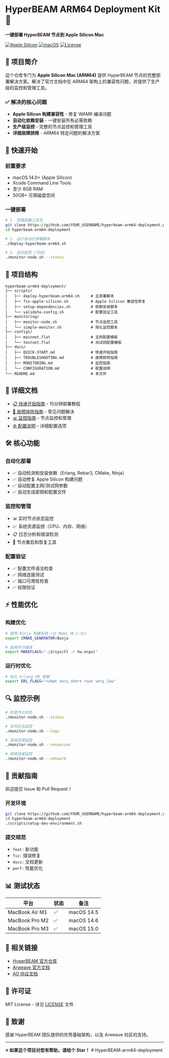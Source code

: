 # HyperBEAM ARM64 Deployment Kit 🚀

**一键部署 HyperBEAM 节点到 Apple Silicon Mac**

[![Apple Silicon](https://img.shields.io/badge/Apple%20Silicon-M1%2FM2%2FM3-blue.svg)](https://apple.com)
[![macOS](https://img.shields.io/badge/macOS-14.0%2B-green.svg)](https://www.apple.com/macos/)
[![License](https://img.shields.io/badge/License-MIT-yellow.svg)](LICENSE)

## 🎯 项目简介

这个仓库专门为 **Apple Silicon Mac (ARM64)** 提供 HyperBEAM 节点的完整部署解决方案。解决了官方文档中在 ARM64 架构上的兼容性问题，并提供了生产级的监控和管理工具。

### ✅ 解决的核心问题

- **Apple Silicon 构建兼容性** - 修复 WAMR 编译问题
- **自动化依赖安装** - 一键安装所有必需依赖
- **生产级监控** - 完整的节点监控和管理工具
- **详细故障排除** - ARM64 特定问题的解决方案

## 🚀 快速开始

### 前置要求

- macOS 14.0+ (Apple Silicon)
- Xcode Command Line Tools
- 至少 8GB RAM
- 50GB+ 可用磁盘空间

### 一键部署

```bash
# 1. 克隆部署工具包
git clone https://github.com/YOUR_USERNAME/hyperbeam-arm64-deployment.git
cd hyperbeam-arm64-deployment

# 2. 运行自动化部署脚本
./deploy-hyperbeam-arm64.sh

# 3. 启动监控 (可选)
./monitor-node.sh --status
```

## 📁 项目结构

```
hyperbeam-arm64-deployment/
├── scripts/
│   ├── deploy-hyperbeam-arm64.sh     # 主部署脚本
│   ├── fix-apple-silicon.sh          # Apple Silicon 兼容性修复
│   ├── setup-dependencies.sh         # 依赖安装脚本
│   └── validate-config.sh            # 配置验证工具
├── monitoring/
│   ├── monitor-node.sh               # 节点监控工具
│   └── simple-monitor.sh             # 简化监控脚本
├── configs/
│   ├── mainnet.flat                  # 主网配置模板
│   └── testnet.flat                  # 测试网配置模板
├── docs/
│   ├── QUICK-START.md                # 快速开始指南
│   ├── TROUBLESHOOTING.md            # 故障排除指南
│   ├── MONITORING.md                 # 监控指南
│   └── CONFIGURATION.md              # 配置说明
└── README.md                         # 本文件
```

## 📖 详细文档

- [📋 快速开始指南](docs/QUICK-START.md) - 15分钟部署教程
- [🔧 故障排除指南](docs/TROUBLESHOOTING.md) - 常见问题解决
- [📊 监控指南](docs/MONITORING.md) - 节点监控和管理
- [⚙️ 配置说明](docs/CONFIGURATION.md) - 详细配置选项

## 🛠️ 核心功能

### 自动化部署
- ✅ 自动检测和安装依赖（Erlang, Rebar3, CMake, Ninja）
- ✅ 自动修复 Apple Silicon 构建问题
- ✅ 自动配置主网/测试网参数
- ✅ 自动生成密钥和配置文件

### 监控和管理
- 📊 实时节点状态监控
- 📈 系统资源监控（CPU、内存、网络）
- 📋 日志分析和错误检测
- 🔄 节点重启和恢复工具

### 配置验证
- ✅ 配置文件语法检查
- ✅ 网络连接测试
- ✅ 端口可用性检查
- ✅ 权限验证

## ⚡ 性能优化

### 构建优化
```bash
# 使用 Ninja 构建系统 (比 Make 快 2-3x)
export CMAKE_GENERATOR=Ninja

# 启用并行编译
export MAKEFLAGS="-j$(sysctl -n hw.ncpu)"
```

### 运行时优化
```bash
# 优化 Erlang VM 参数
export ERL_FLAGS="+sbwt very_short +swt very_low"
```

## 🔍 监控示例

```bash
# 检查节点状态
./monitor-node.sh --status

# 实时日志监控
./monitor-node.sh --logs

# 系统资源监控
./monitor-node.sh --resources

# 网络连接监控
./monitor-node.sh --network
```

## 🤝 贡献指南

欢迎提交 Issue 和 Pull Request！

### 开发环境
```bash
git clone https://github.com/YOUR_USERNAME/hyperbeam-arm64-deployment.git
cd hyperbeam-arm64-deployment
./scripts/setup-dev-environment.sh
```

### 提交规范
- `feat:` 新功能
- `fix:` 错误修复
- `docs:` 文档更新
- `perf:` 性能优化

## 📊 测试状态

| 平台 | 状态 | 备注 |
|------|------|------|
| MacBook Air M1 | ✅ | macOS 14.5 |
| MacBook Pro M2 | ✅ | macOS 14.6 |
| MacBook Pro M3 | ✅ | macOS 15.0 |

## 🔗 相关链接

- [HyperBEAM 官方仓库](https://github.com/permaweb/HyperBEAM)
- [Arweave 官方文档](https://docs.arweave.org/)
- [AO 协议文档](https://ao.arweave.dev/)

## 📄 许可证

MIT License - 详见 [LICENSE](LICENSE) 文件

## 🙏 致谢

感谢 HyperBEAM 团队提供的优秀基础架构，以及 Arweave 社区的支持。

---

**⭐ 如果这个项目对您有帮助，请给个 Star！** # HyperBEAM-arm64-deployment
